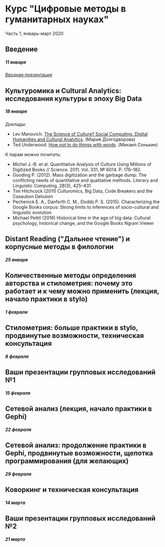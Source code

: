 # Курс "Цифровые методы в гуманитарных науках"

Часть 1, январь-март 2020

## Введение
##### 11 января
[Вводная презентация](https://danilsko.github.io/slides/dhminor/intro.html)

## Культуромика и Cultural Analytics: исследования культуры в эпоху Big Data 
##### 18 января
Доклады: 
* Lev Manovich. [The Science of Culture? Social Computing, Digital Humanities and Cultural Analytics](http://manovich.net/content/04-projects/088-cultural-analytics-social-computing/cultural_analytics_article_final.pdf). (Мария Долгодворова)
* Ted Underwood. [How not to do things with words](https://tedunderwood.com/2012/08/25/how-not-to-do-things-with-words/). (Михаил Сонькин)

К парам можно почитать: 
* Michel J.-B. et al. Quantitative Analysis of Culture Using Millions of Digitized Books // Science. 2011. Vol. 331, № 6014. P. 176–182.
* Gooding P. (2012). Mass digitization and the garbage dump: The conflicting needs of quantitative and qualitative methods. Literary and Linguistic Computing, 28(3), 425–431 
* Tim Hitchcock (2011) Culturomics, Big Data, Code Breakers and the Casaubon Delusion
* Pechenick E. A., Danforth C. M., Dodds P. S. (2015). Characterizing the Google Books corpus: Strong limits to inferences of socio-cultural and linguistic evolution
* Michael Pettit (2016) Historical time in the age of big data: Cultural psychology, historical change, and the Google Books Ngram Viewer


## Distant Reading ("Дальнее чтение") и корпусные методы в филологии
##### 25 января

## Количественные методы определения авторства и стилометрия: почему это работает и к чему можно применить (лекция, начало практики в stylo)
##### 1 февраля

## Стилометрия: больше практики в stylo, продвинутые возможности, техническая консультация
##### 8 февраля

## Ваши презентации групповых исследований №1
##### 15 февраля

## Сетевой анализ (лекция, начало практики в Gephi)
##### 22 февраля

## Сетевой анализ: продолжение практики в Gephi, продвинутые возможности, щепотка программирования (для желающих)
##### 29 февраля

## 	Коворкинг и техническая консультация
##### 14 марта

## Ваши презентации групповых исследований №2
##### 21 марта

